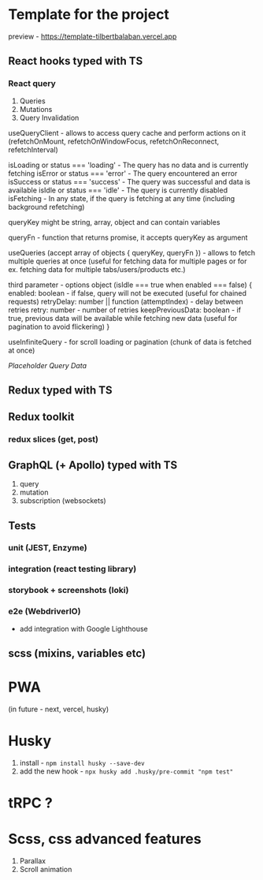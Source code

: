 # Template for the project

preview - https://template-tilbertbalaban.vercel.app

## React hooks typed with TS

### React query

1. Queries
2. Mutations
3. Query Invalidation

useQueryClient - allows to access query cache and perform actions on it
(refetchOnMount, refetchOnWindowFocus, refetchOnReconnect, refetchInterval)

isLoading or status === 'loading' - The query has no data and is currently fetching
isError or status === 'error' - The query encountered an error
isSuccess or status === 'success' - The query was successful and data is available
isIdle or status === 'idle' - The query is currently disabled
isFetching - In any state, if the query is fetching at any time (including background refetching)

queryKey might be string, array, object and can contain variables

queryFn - function that returns promise, it accepts queryKey as argument

useQueries (accept array of objects { queryKey, queryFn }) - allows to fetch multiple queries at once
(useful for fetching data for multiple pages or for ex. fetching data for multiple tabs/users/products etc.)

third parameter - options object (isIdle === true when enabled === false)
{
enabled: boolean - if false, query will not be executed (useful for chained requests)
retryDelay: number || function (attemptIndex) - delay between retries
retry: number - number of retries
keepPreviousData: boolean - if true, previous data will be available while fetching new data
(useful for pagination to avoid flickering)
}

useInfiniteQuery - for scroll loading or pagination (chunk of data is fetched at once)

_Placeholder Query Data_

## Redux typed with TS

## Redux toolkit

### redux slices (get, post)

## GraphQL (+ Apollo) typed with TS

1. query
2. mutation
3. subscription (websockets)

## Tests

### unit (JEST, Enzyme)

### integration (react testing library)

### storybook + screenshots (loki)

### e2e (WebdriverIO)

- add integration with Google Lighthouse

## scss (mixins, variables etc)

# PWA

(in future - next, vercel, husky)

# Husky

1. install - `npm install husky --save-dev`
2. add the new hook - `npx husky add .husky/pre-commit "npm test"`

# tRPC ?

# Scss, css advanced features

1. Parallax
2. Scroll animation
